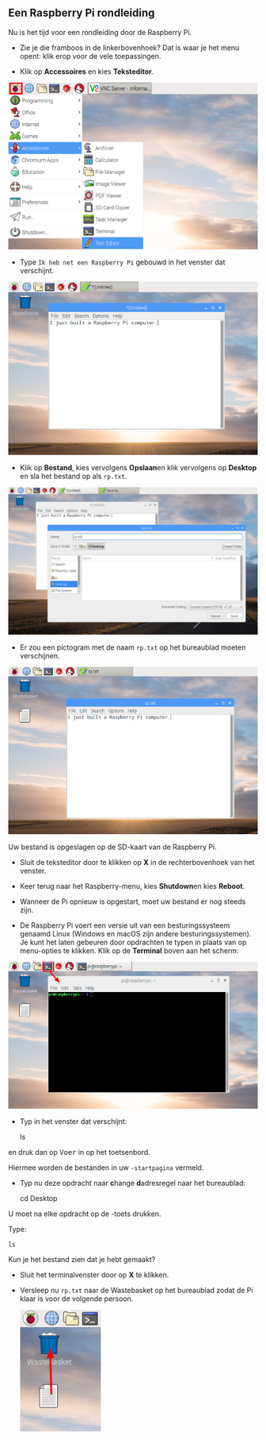 ## Een Raspberry Pi rondleiding

Nu is het tijd voor een rondleiding door de Raspberry Pi.

+ Zie je die framboos in de linkerbovenhoek? Dat is waar je het menu opent: klik erop voor de vele toepassingen.

+ Klik op **Accessoires** en kies **Teksteditor**.

![screenshot](images/pi-accessories.png)

+ Type `Ik heb net een Raspberry Pi` gebouwd in het venster dat verschijnt.

![screenshot](images/pi-text-editor.png)

+ Klik op **Bestand**, kies vervolgens **Opslaan**en klik vervolgens op **Desktop** en sla het bestand op als `rp.txt`.

![screenshot](images/pi-save.png)

+ Er zou een pictogram met de naam `rp.txt` op het bureaublad moeten verschijnen.

![screenshot](images/pi-saved.png)

Uw bestand is opgeslagen op de SD-kaart van de Raspberry Pi.

+ Sluit de teksteditor door te klikken op **X** in de rechterbovenhoek van het venster.

+ Keer terug naar het Raspberry-menu, kies **Shutdown**en kies **Reboot**.

+ Wanneer de Pi opnieuw is opgestart, moet uw bestand er nog steeds zijn.

+ De Raspberry Pi voert een versie uit van een besturingssysteem genaamd Linux (Windows en macOS zijn andere besturingssystemen). Je kunt het laten gebeuren door opdrachten te typen in plaats van op menu-opties te klikken. Klik op de **Terminal** boven aan het scherm:

![screenshot](images/pi-command-prompt.png)

+ Typ in het venster dat verschijnt:

    ls
    

en druk dan op <kbd>Voer</kbd> in op het toetsenbord.

Hiermee worden de bestanden in uw `-startpagina` vermeld.

+ Typ nu deze opdracht naar **c**hange **d**adresregel naar het bureaublad:

    cd Desktop
    

U moet na elke opdracht op de <kbd></kbd> -toets drukken.

Type:

    ls
    

Kun je het bestand zien dat je hebt gemaakt?

+ Sluit het terminalvenster door op **X** te klikken.

+ Versleep nu `rp.txt` naar de Wastebasket op het bureaublad zodat de Pi klaar is voor de volgende persoon.
    
    ![screenshot](images/pi-waste.png)